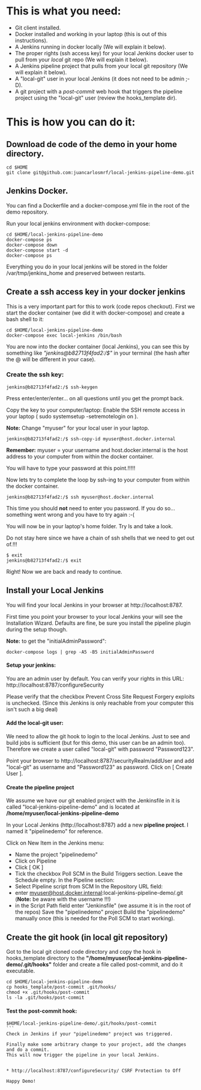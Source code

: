# This is what you need:

- Git client installed.
- Docker installed and working in your laptop (this is out of this instructions).
- A Jenkins running in docker locally (We will explain it below).
- The proper rights (ssh access key) for your local Jenkins docker user to pull from your *local* git repo (We will explain it below).
- A Jenkins pipeline project that pulls from your local git repository (We will explain it below).
- A "local-git" user in your local Jenkins (it does not need to be admin ;-D).
- A git project with a *post-commit* web hook that triggers the pipeline project using the "local-git" user (review the hooks_template dir).

# This is how you can do it:
## Download de code of the demo in your home directory.
```
cd $HOME
git clone git@github.com:juancarlosmrf/local-jenkins-pipeline-demo.git
```

## Jenkins Docker.
You can find a Dockerfile and a docker-compose.yml file in the root of the demo repository.

Run your local jenkins environment with docker-compose:
```
cd $HOME/local-jenkins-pipeline-demo
docker-compose ps
docker-compose down
docker-compose start -d
docker-compose ps
```

Everything you do in your local jenkins will be stored in the folder /var/tmp/jenkins_home and preserved between restarts.

## Create a ssh access key in your docker jenkins

This is a very important part for this to work (code repos checkout).
First we start the docker container (we did it with docker-compose) and create a bash shell to it:

```
cd $HOME/local-jenkins-pipeline-demo
docker-compose exec local-jenkins /bin/bash
```

You are now into the docker container (local Jenkins), you can see this by something like *"jenkins@b82713f4fad2:/$"* in your terminal (the hash after the @ will be different in your case).

### Create the ssh key:
```
jenkins@b82713f4fad2:/$ ssh-keygen
```
Press enter/enter/enter... on all questions until you get the prompt back.

Copy the key to your computer/laptop:
Enable the SSH remote access in your laptop ( sudo systemsetup -setremotelogin on ).


**Note:** Change "myuser" for your local user in your laptop.
```
jenkins@b82713f4fad2:/$ ssh-copy-id myuser@host.docker.internal
```
**Remember:**
myuser = your username and host.docker.internal is the host address to your computer from within the docker container.

You will have to type your password at this point.!!!!!

Now lets try to complete the loop by ssh-ing to your computer from within the docker container.
```
jenkins@b82713f4fad2:/$ ssh myuser@host.docker.internal
```
This time you should **not** need to enter you password. If you do so... something went wrong and you have to try again :-(

You will now be in your laptop's home folder. Try ls and take a look.

Do not stay here since we have a chain of ssh shells that we need to get out of.!!!
```
$ exit
jenkins@b82713f4fad2:/$ exit
```
Right! Now we are back and ready to continue.

## Install your Local Jenkins

You will find your local Jenkins in your browser at http://localhost:8787.

First time you point your browser to your local Jenkins your will see the Installation Wizard.
Defaults are fine, be sure you install the pipeline plugin during the setup though.

**Note:** to get the "initialAdminPassword":
```
docker-compose logs | grep -A5 -B5 initialAdminPassword
```

#### Setup your jenkins:

You are an admin user by default. You can verify your rights in this URL:
http://localhost:8787/configureSecurity

Please verify that the checkbox Prevent Cross Site Request Forgery exploits is unchecked. (Since this Jenkins is only reachable from your computer this isn't such a big deal)

#### Add the local-git user:

We need to allow the git hook to login to the local Jenkins. Just to see and build jobs is sufficient (but for this demo, this user can be an admin too). Therefore we create a user called "local-git" with password "Password123".

Point your browser to http://localhost:8787/securityRealm/addUser and add "local-git" as username and "Password123" as password. Click on [ Create User ].

#### Create the pipeline project
We assume we have our git enabled project with the Jenkinsfile in it is called "local-jenkins-pipeline-demo" and is located at **/home/myuser/local-jenkins-pipeline-demo**

In your Local Jenkins (http://localhost:8787) add a new **pipeline project**.
I named it "pipelinedemo" for reference.

Click on New Item in the Jenkins menu:
- Name the project "pipelinedemo"
- Click on Pipeline
- Click [ OK ]
- Tick the checkbox Poll SCM in the Build Triggers section. Leave the Schedule empty.
In the Pipeline section:
- Select Pipeline script from SCM
In the Repository URL field:
- enter myuser@host.docker.internal:local-jenkins-pipeline-demo/.git (**Note:** be aware with the username !!!)
- in the Script Path field enter "Jenkinsfile" (we assume it is in the root of the repos)
Save the "pipelinedemo" project
Build the "pipelinedemo" manually once (this is needed for the Poll SCM to start working).

## Create the git hook (in local git repository)
Got to the local git cloned code directory and copy the hook in hooks_template directory to the **"/home/myuser/local-jenkins-pipeline-demo/.git/hooks"** folder and create a file called post-commit, and do it executable.
```
cd $HOME/local-jenkins-pipeline-demo
cp hooks_template/post-commit .git/hooks/
chmod +x .git/hooks/post-commit
ls -la .git/hooks/post-commit
```

#### Test the post-commit hook:

````
$HOME/local-jenkins-pipeline-demo/.git/hooks/post-commit
```
Check in Jenkins if your "pipelinedemo" project was triggered.

Finally make some arbitrary change to your project, add the changes and do a commit.
This will now trigger the pipeline in your local Jenkins.


* http://localhost:8787/configureSecurity/ CSRF Protection to Off

Happy Demo!
